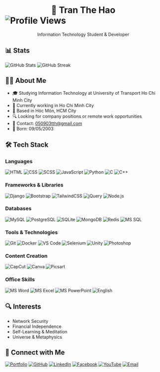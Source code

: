 # <div align="center">👋 Tran The Hao</div>![Profile Views](https://komarev.com/ghpvc/?username=050903&color=blue)

<div align="center">Information Technology Student & Developer</div>


## 📊 Stats
![GitHub Stats](https://github-readme-stats.vercel.app/api?username=050903&show_icons=true&theme=radical)
![GitHub Streak](https://github-readme-streak-stats.herokuapp.com/?user=050903&theme=radical)

## 🧑‍💻 About Me
- 🎓 Studying Information Technology at University of Transport Ho Chi Minh City
- 💼 Currently working in Ho Chi Minh City
- 📍 Based in Hóc Môn, HCM City
- 🔍 Looking for company positions or remote work opportunities
- 📧 Contact: [050903tth@gmail.com](mailto:050903tth@gmail.com)
- 🎂 Born: 09/05/2003

## 🛠️ Tech Stack
### Languages
![HTML](https://img.shields.io/badge/HTML-Expert-orange?logo=html5)
![CSS](https://img.shields.io/badge/CSS-Intermediate-blue?logo=css3)
![SCSS](https://img.shields.io/badge/SCSS-Intermediate-pink?logo=sass)
![JavaScript](https://img.shields.io/badge/JavaScript-Basic-yellow?logo=javascript)
![Python](https://img.shields.io/badge/Python-Basic-blue?logo=python)
![C](https://img.shields.io/badge/C-Basic-blue?logo=c)
![C++](https://img.shields.io/badge/C++-Basic-blue?logo=cplusplus)

### Frameworks & Libraries
![Django](https://img.shields.io/badge/Django-Framework-green?logo=django)
![Bootstrap](https://img.shields.io/badge/Bootstrap-UI-purple?logo=bootstrap)
![TailwindCSS](https://img.shields.io/badge/TailwindCSS-UI-0ea5e9?logo=tailwindcss)
![jQuery](https://img.shields.io/badge/jQuery-Library-blue?logo=jquery)
![Node.js](https://img.shields.io/badge/Node.js-Runtime-green?logo=node.js)

### Databases
![MySQL](https://img.shields.io/badge/MySQL-Database-blue?logo=mysql)
![PostgreSQL](https://img.shields.io/badge/PostgreSQL-Database-blue?logo=postgresql)
![SQLite](https://img.shields.io/badge/SQLite-Database-blue?logo=sqlite)
![MongoDB](https://img.shields.io/badge/MongoDB-Database-green?logo=mongodb)
![Redis](https://img.shields.io/badge/Redis-Database-red?logo=redis)
![MS SQL](https://img.shields.io/badge/MSSQL-Database-blue?logo=microsoftsqlserver)

### Tools & Technologies
![Git](https://img.shields.io/badge/Git-Version_Control-red?logo=git)
![Docker](https://img.shields.io/badge/Docker-Container-blue?logo=docker)
![VS Code](https://img.shields.io/badge/VS_Code-Editor-blue?logo=visualstudiocode)
![Selenium](https://img.shields.io/badge/Selenium-Testing-green?logo=selenium)
![Unity](https://img.shields.io/badge/Unity-Game_Dev-black?logo=unity)
![Photoshop](https://img.shields.io/badge/Photoshop-Design-blue?logo=adobephotoshop)

### Content Creation
![CapCut](https://img.shields.io/badge/CapCut-Editing-lightgrey?logo=capcut)
![Canva](https://img.shields.io/badge/Canva-Design-blue?logo=canva)
![Picsart](https://img.shields.io/badge/Picsart-Creative-magenta?logo=picsart)

### Office Skills
![MS Word](https://img.shields.io/badge/Word-Office-blue?logo=microsoftword)
![MS Excel](https://img.shields.io/badge/Excel-Office-green?logo=microsoftexcel)
![MS PowerPoint](https://img.shields.io/badge/PowerPoint-Office-red?logo=microsoftpowerpoint)
![English](https://img.shields.io/badge/English-Intermediate-yellow?logo=polywork)

## 🔍 Interests
- Network Security
- Financial Independence
- Self-Learning & Meditation
- Universe & Metaphysics


## 🔗 Connect with Me
[![Portfolio](https://img.shields.io/badge/Portfolio-Visit_Site-blue?style=for-the-badge&logo=googlechrome)](https://sites.google.com/view/tranthehaoportfolio)
[![GitHub](https://img.shields.io/badge/GitHub-050903-black?style=for-the-badge&logo=github)](https://github.com/050903)
[![LinkedIn](https://img.shields.io/badge/LinkedIn-Trần_Thế_Hảo-blue?style=for-the-badge&logo=linkedin)](https://linkedin.com/in/hảo-trần-thế-507026290)
[![Facebook](https://img.shields.io/badge/Facebook-Trần_Thế_Hảo-blue?style=for-the-badge&logo=facebook)](https://fb.com/trần%20thế%20hảo)
[![YouTube](https://img.shields.io/badge/YouTube-Hảo_Trần_Thế-red?style=for-the-badge&logo=youtube)](https://www.youtube.com/c/hảo%20trần%20thế)
[![Email](https://img.shields.io/badge/Email-Contact_Me-blue?style=for-the-badge&logo=gmail)](mailto:050903tth@gmail.com)
